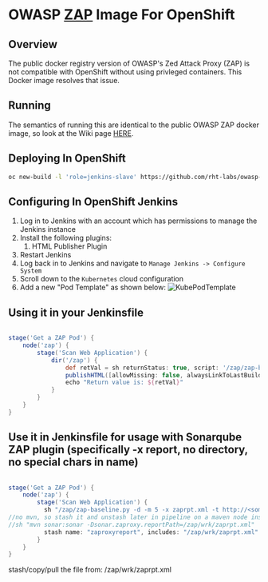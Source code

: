 # OWASP [ZAP](https://github.com/zaproxy/zaproxy) Image For OpenShift

## Overview
The public docker registry version of OWASP's Zed Attack Proxy (ZAP) is not
compatible with OpenShift without using privleged containers. This
Docker image resolves that issue.

## Running

The semantics of running this are identical to the public OWASP ZAP docker
image, so look at the Wiki page [HERE](https://github.com/zaproxy/zaproxy/wiki/Docker).

## Deploying In OpenShift
```bash
oc new-build -l 'role=jenkins-slave' https://github.com/rht-labs/owasp-zap-openshift.git
```

## Configuring In OpenShift Jenkins
1. Log in to Jenkins with an account which has permissions to manage the Jenkins instance
1. Install the following plugins: 
   1. HTML Publisher Plugin
1. Restart Jenkins
1. Log back in to Jenkins and navigate to `Manage Jenkins -> Configure System`
1. Scroll down to the `Kubernetes` cloud configuration
1. Add a new "Pod Template" as shown below: ![KubePodTemplate](Kube_Pod_Template.png)


## Using it in your Jenkinsfile
```groovy

stage('Get a ZAP Pod') {
    node('zap') {
        stage('Scan Web Application') {
            dir('/zap') {
                def retVal = sh returnStatus: true, script: '/zap/zap-baseline.py -r baseline.html -t http://<some-web-site>'
                publishHTML([allowMissing: false, alwaysLinkToLastBuild: false, keepAll: true, reportDir: '/zap/wrk', reportFiles: 'baseline.html', reportName: 'ZAP Baseline Scan', reportTitles: 'ZAP Baseline Scan'])
                echo "Return value is: ${retVal}"
            }
        }
    }
}
```

## Use it in Jenkinsfile for usage with Sonarqube ZAP plugin (specifically -x report, no directory, no special chars in name)
```groovy

stage('Get a ZAP Pod') {
    node('zap') {
        stage('Scan Web Application') {
          sh "/zap/zap-baseline.py -d -m 5 -x zaprpt.xml -t http://<some-web-site>"
//no mvn, so stash it and unstash later in pipeline on a maven node instead of ZAP node... 
//sh "mvn sonar:sonar -Dsonar.zaproxy.reportPath=/zap/wrk/zaprpt.xml"
          stash name: "zaproxyreport", includes: "/zap/wrk/zaprpt.xml"
        }
    }
}
```




stash/copy/pull the file from:
/zap/wrk/zaprpt.xml

